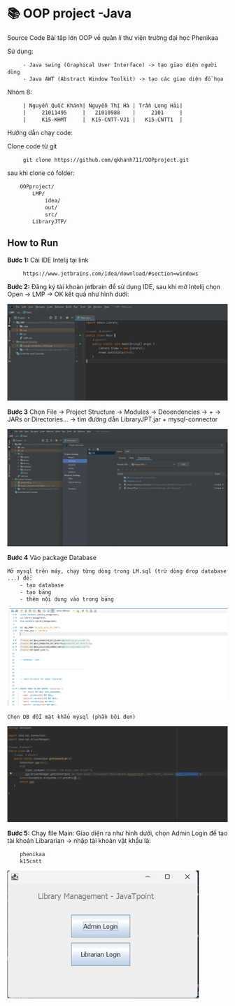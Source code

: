 # 📚 OOP project -Java

Source Code Bài tâp lớn OOP về quản lí thư viện trường đại học Phenikaa

Sử dụng: 

         - Java swing (Graphical User Interface) -> tạo giao diện người dùng 
         - Java AWT (Abstract Window Toolkit) -> tạo các giao diện đồ họa

Nhóm 8: 

         | Nguyễn Quốc Khánh| Nguyễn Thị Hà | Trần Long Hải|
         |     21011495     |   21010988    |     2101     |  
         |     K15-KHMT     |  K15-CNTT-VJ1 |   K15-CNTT1  |

Hướng dẫn chạy code:

Clone code từ git

         git clone https://github.com/qkhanh711/OOPproject.git

sau khi clone có folder:

        OOPproject/
            LMP/
                idea/
                out/
                src/
            LibraryJTP/

## How to Run

**Bước 1:** Cài IDE Intelij tại link

         https://www.jetbrains.com/idea/download/#section=windows 

**Bước 2:** Đăng ký tài khoản jetbrain để sử dụng IDE, sau khi mở Intelij chọn Open -> LMP -> OK kết quả như hình dưới:

![step2](Images/OpenProject.png)

**Bước 3** Chọn File -> Project Structure -> Modules -> Deoendencies -> + -> JARs or Directories... -> tìm đường dẫn LibraryJPT.jar + mysql-connector

![step3](Images/JAR.png)

**Bước 4** Vào package Database 

    Mở mysql trên máy, chạy từng dòng trong LM.sql (trừ dòng drop database ...) để:
        - tạo database
        - tạo bảng
        - thêm nội dung vào trong bảng 

![step4](Images/mysql.png)

    Chọn DB đổi mật khẩu mysql (phần bôi đen)

![step4](Images/password.png)

**Bước 5:** Chạy file Main: Giao diện ra như hình dưới, chọn Admin Login để tạo tài khoản Libararian -> nhập tài khoản vật khẩu là:

        phenikaa
        k15cntt

![step5](Images/run.png)